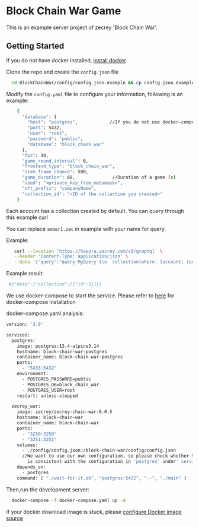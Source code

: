 # Block Chain War Game

This is an example server project of zecrey 'Block Chain War'.

## Getting Started

If you do not have docker installed, [install docker](https://dockerdocs.cn/desktop/#download-and-install).

Clone the repo and create the `config.json` file

```bash
  cd BlockChainWar/config/config.json.example && cp config.json.example config.json
```

Modify the `config.yaml` file to configure your information, following is an example:

```bash
    {
      "database": {                     
        "host": "postgres",            //If you do not use docker-compose to start,please modify the host specified for you here
        "port": 5432,
        "user": "root",
        "password": "public",
        "database": "block_chain_war"
      },                              
      "fps": 30,
      "game_round_interval": 0,
      "frontend_type": "block_chain_war",
      "item_frame_chance": 500,
      "game_duration": 60,              //Duration of a game (s)
      "seed": "<private_key_from_metamask>",
      "nft_prefix": "companyName",
      "collection_id": "<ID of the collection you created>"
    }

```

Each account has a collection created by default. You can query through this example curl

You can replace `amber1.zec` in example with your name for query.

Example:

```bash
   curl --location 'https://hasura.zecrey.com/v1/graphql' \
   --header 'Content-Type: application/json' \
   --data '{"query":"query MyQuery {\n  collection(where: {account: {account_name: {_eq: \"gavinplaygameserver2.zec\"}}, l2_collection_id: {_eq: \"0\"}}) {\n    id\n  }\n}","variables":{}}'
```

Example result:

```bash
 #{"data":{"collection":[{"id":5}]}}
```

We use docker-compose to start the service. Please refer to [here](https://docs.docker.com/compose/install/) for
docker-compose installation

docker-compose.yaml analysis:

```bash
version: '3.9'

services:
  postgres:
    image: postgres:13.4-alpine3.14
    hostname: block-chain-war-postgres
    container_name: block-chain-war-postgres
    ports:
      - "5433:5432"
    environment:
      - POSTGRES_PASSWORD=public
      - POSTGRES_DB=block_chain_war
      - POSTGRES_USER=root
    restart: unless-stopped

  zecrey_war:
    image: zecrey/zecrey-chain-war:0.0.5
    hostname: block-chain-war
    container_name: block-chain-war
    ports:
      - "3250:3250"
      - "3251:3251"
    volumes:
      - ./config/config.json:/block-chain-war/config/config.json    
      //We want to use our own configuration, so please check whether the configuration in database in 'config. json' 
        is consistent with the configuration in 'postgres' under' services: '
    depends_on:
      - postgres
    command: [ "./wait-for-it.sh", "postgres:5432", "--", "./main" ]
```

Then,run the development server:

```bash
  docker-compose -f docker-compose.yaml up -d
```

If your docker download image is stuck,
please [configure Docker image source](https://mirrors.ustc.edu.cn/help/dockerhub.html#linux)
